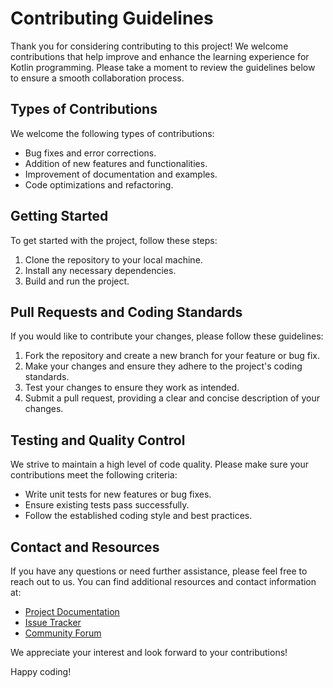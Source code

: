 # Contributing Guidelines

Thank you for considering contributing to this project! We welcome contributions that help improve and enhance the learning experience for Kotlin programming. Please take a moment to review the guidelines below to ensure a smooth collaboration process.

## Types of Contributions

We welcome the following types of contributions:

- Bug fixes and error corrections.
- Addition of new features and functionalities.
- Improvement of documentation and examples.
- Code optimizations and refactoring.

## Getting Started

To get started with the project, follow these steps:

1. Clone the repository to your local machine.
2. Install any necessary dependencies.
3. Build and run the project.

## Pull Requests and Coding Standards

If you would like to contribute your changes, please follow these guidelines:

1. Fork the repository and create a new branch for your feature or bug fix.
2. Make your changes and ensure they adhere to the project's coding standards.
3. Test your changes to ensure they work as intended.
4. Submit a pull request, providing a clear and concise description of your changes.

## Testing and Quality Control

We strive to maintain a high level of code quality. Please make sure your contributions meet the following criteria:

- Write unit tests for new features or bug fixes.
- Ensure existing tests pass successfully.
- Follow the established coding style and best practices.

## Contact and Resources

If you have any questions or need further assistance, please feel free to reach out to us. You can find additional resources and contact information at:

- [Project Documentation](https://github.com/ArtemZarubin/kotlin-lessons/tree/master/documentation)
- [Issue Tracker](https://github.com/ArtemZarubin/kotlin-lessons/issues)
- [Community Forum](https://www.reddit.com/r/Kotlin/)

We appreciate your interest and look forward to your contributions!

Happy coding!
